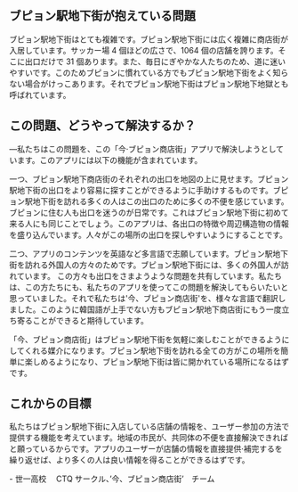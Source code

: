 ## ブピョン駅地下街が抱えている問題

ブピョン駅地下街はとても複雑です。ブピョン駅地下街には広く複雑に商店街が入居しています。サッカー場 4 個ほどの広さで、1064 個の店舗を誇ります。そこに出口だけで 31 個あります。また、毎日にぎやかな人たちのため、道に迷いやすいです。このためブピョンに慣れている方でもブピョン駅地下街をよく知らない場合がけっこあります。それでブピョン駅地下街はブピョン駅地下地獄とも呼ばれています。

## この問題、どうやって解決するか？

―私たちはこの問題を、この「今·ブピョン商店街」アプリで解決しようとしています。このアプリには以下の機能が含まれています。

一つ、ブピョン駅地下商店街のそれぞれの出口を地図の上に見せます。ブピョン駅地下街の出口をより容易に探すことができるように手助けするものです。ブピョン駅地下街を訪れる多くの人はこの出口のために多くの不便を感じています。ブピョンに住む人も出口を迷うのが日常です。これはブピョン駅地下街に初めて来る人にも同じことでしょう。このアプリは、各出口の特徴や周辺構造物の情報を盛り込んでいます。人々がこの場所の出口を探しやすいようにすることです。

二つ、アプリのコンテンツを英語など多言語で志願しています。ブピョン駅地下街を訪れる外国人の方々のためです。ブピョン駅地下街には、多くの外国人が訪れています。 この方々も出口をさまようような問題を共有しています。私たちは、この方たちにも、私たちのアプリを使ってこの問題を解決してもらいたいと思っていました。それで私たちは'今、ブピョン商店街'を、様々な言語で翻訳しました。このように韓国語が上手でない方もブピョン駅地下商店街にもう一度立ち寄ることができると期待しています。

「今、ブピョン商店街」はブピョン駅地下街を気軽に楽しむことができるようにしてくれる媒介になります。ブピョン駅地下街を訪れる全ての方がこの場所を簡単に楽しめるようになり、ブピョン駅地下街は皆に開かれている場所になるはずです。

## これからの目標

私たちはブピョン駅地下街に入店している店舗の情報を、ユーザー参加の方法で提供する機能を考えています。地域の市民が、共同体の不便を直接解決できればと願っているからです。アプリのユーザーが店舗の情報を直接提供·補完するを繰り返せば、より多くの人は良い情報を得ることができるはずです。

\- 世一高校　 CTQ サークル、’今、ブピョン商店街’　チーム
